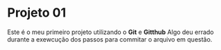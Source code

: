 # Projeto 01

Este é o meu primeiro projeto utilizando o **Git** e **Gitthub** 
Algo deu errado durante a exewcução dos passos para commitar o arquivo em questão.